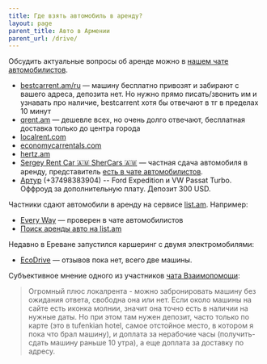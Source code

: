 ```yaml
---
title: Где взять автомобиль в аренду?
layout: page
parent_title: Авто в Армении
parent_url: /drive/
---
```


Обсудить актуальные вопросы об аренде можно в [нашем чате автомобилистов](https://t.me/am_autoclub).

- [bestcarrent.am/ru](https://bestcarrent.am/ru) — машину бесплатно привозят и забирают с вашего адреса, депозита нет. Но нужно прямо писать/звонить им и узнавать про наличие, bestcarrent хотя бы отвечают в тг в пределах 10 минут
- [qrent.am](https://qrent.am) — дешевле всех, но очень долго отвечают, бесплатная доставка только до центра города
- [localrent.com](https://localrent.com)
- [economycarrentals.com](https://www.economycarrentals.com)
- [hertz.am](https://hertz.am/)
- [Sergey Rent Car 🇦🇲 SherCars 🇦🇲](https://t.me/rentcararmenia) — частная сдача автомобиля в аренду, представитель [есть в чате автомобилистов](https://t.me/am_autoclub/27261).
- [Артур](https://t.me/PadreArtur) (+37498383904) -- Ford Expedition и VW Passat Turbo. Оффроуд за дополнительную плату. Депозит 300 USD.

Частники сдают автомобили в аренду на сервисе [list.am](https://www.list.am/). Например:

- [Every Way](https://www.list.am/user/1361630) — проверен в чате автомобилистов
- [Поиск аренды авто на list.am](https://www.list.am/category/111?sid=1160)

Недавно в Ереване запустился каршеринг с двумя электромобилями:

- [EcoDrive](https://ecodrive.am) — отзывов пока нет, всего две машины.

[//]: # (- [Аренда авто в Ереван]&#40;https://t.me/rent_a_car_Yerevan&#41; &#40;временно не работает&#41;)


Субъективное мнение одного из участников [чата Взаимопомощи](https://t.me/+szFNNJqf1J42Zjhi):

> Огромный плюс локалрента - можно забронировать машину без ожидания ответа, свободна она или нет. Если около машины на сайте
> есть иконка молнии, значит она точно есть в наличии на нужные даты. Но при этом там нужен депозит, часто только по карте
> (это в tufenkian hotel, самое отстойное место, в котором я пока что брал машину), и доплата за нерабочие часы
> (получить-сдать машину раньше 10 утра), а еще доплата за доставку по адресу.
